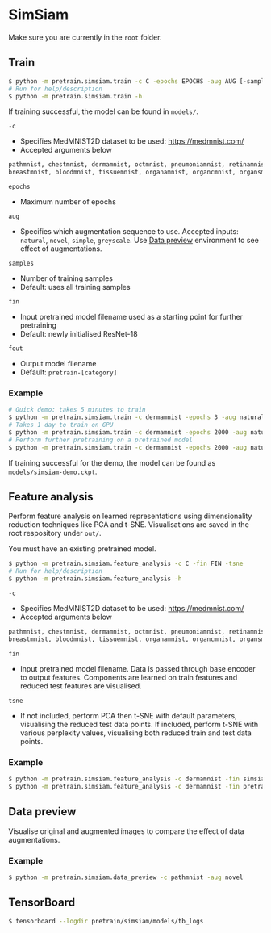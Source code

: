 # SimSiam

Make sure you are currently in the `root` folder.

## Train

```bash
$ python -m pretrain.simsiam.train -c C -epochs EPOCHS -aug AUG [-samples SAMPLES] [-fin FIN] [-fout FOUT] -bsize [64, 128 or ...]
# Run for help/description
$ python -m pretrain.simsiam.train -h
```

If training successful, the model can be found in `models/`.

`-c`
- Specifies MedMNIST2D dataset to be used: https://medmnist.com/
- Accepted arguments below
```py
pathmnist, chestmnist, dermamnist, octmnist, pneumoniamnist, retinamnist, 
breastmnist, bloodmnist, tissuemnist, organamnist, organcmnist, organsmnist
```

`epochs`
- Maximum number of epochs

`aug`
- Specifies which augmentation sequence to use. Accepted inputs: `natural`,
  `novel`, `simple`, `greyscale`. Use [Data preview](#data-preview) environment
  to see effect of augmentations.

`samples`
- Number of training samples
- Default: uses all training samples

`fin`
- Input pretrained model filename used as a starting point for further
  pretraining
- Default: newly initialised ResNet-18

`fout`
- Output model filename
- Default: `pretrain-[category]`

### Example

```bash
# Quick demo: takes 5 minutes to train
$ python -m pretrain.simsiam.train -c dermamnist -epochs 3 -aug natural -samples 20 -fout simsiam-demo -bsize 64
# Takes 1 day to train on GPU
$ python -m pretrain.simsiam.train -c dermamnist -epochs 2000 -aug natural-bsize 64
# Perform further pretraining on a pretrained model
$ python -m pretrain.simsiam.train -c dermamnist -epochs 2000 -aug natural -fin pretrain-dermamnist -bsize 64
```

If training successful for the demo, the model can be found as
`models/simsiam-demo.ckpt`.

## Feature analysis

Perform feature analysis on learned representations using dimensionality
reduction techniques like PCA and t-SNE. Visualisations are saved in the root
respository under `out/`.

You must have an existing pretrained model.

```bash
$ python -m pretrain.simsiam.feature_analysis -c C -fin FIN -tsne
# Run for help/description
$ python -m pretrain.simsiam.feature_analysis -h
```

`-c`
- Specifies MedMNIST2D dataset to be used: https://medmnist.com/
- Accepted arguments below
```py
pathmnist, chestmnist, dermamnist, octmnist, pneumoniamnist, retinamnist, 
breastmnist, bloodmnist, tissuemnist, organamnist, organcmnist, organsmnist
```

`fin`
- Input pretrained model filename. Data is passed through base encoder to output
  features. Components are learned on train features and reduced test features
  are visualised.

`tsne`
- If not included, perform PCA then t-SNE with default parameters, visualising
  the reduced test data points. If included, perform t-SNE with various
  perplexity values, visualising both reduced train and test data points.

### Example

```bash
$ python -m pretrain.simsiam.feature_analysis -c dermamnist -fin simsiam-demo
$ python -m pretrain.simsiam.feature_analysis -c dermamnist -fin pretrain-dermamnist -tsne
```

## Data preview

Visualise original and augmented images to compare the effect of data
augmentations.

### Example

```bash
$ python -m pretrain.simsiam.data_preview -c pathmnist -aug novel
```

## TensorBoard

```bash
$ tensorboard --logdir pretrain/simsiam/models/tb_logs
```

